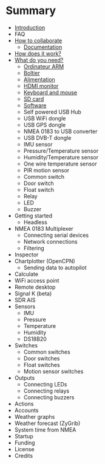 # Summary

* [Introduction](README.md)
* FAQ
* [How to collaborate](how_to_collaborate.md)
   * [Documentation](documentation.md)
* [How does it work?](how_does_it_work.md)
* [What do you need?](what_do_you_need.md)
   * [Ordinateur ARM](arm_computer.md)
   * [Boîtier](box.md)
   * [Alimentation](power_supply.md)
   * [HDMI monitor](monitor.md)
   * [Keyboard and mouse](keyboard.md)
   * [SD card](sd_card.md)
   * [Software](software.md)
   * Self powered USB Hub
   * USB WiFi dongle
   * USB GPS dongle
   * NMEA 0183 to USB converter
   * USB DVB-T dongle
   * IMU sensor
   * Pressure/Temperature sensor
   * Humidity/Temperature sensor
   * One wire temperature sensor
   * PIR motion sensor
   * Common switch
   * Door switch
   * Float switch
   * Relay
   * LED
   * Buzzer
* Getting started
   * Headless
* NMEA 0183 Multiplexer
   * Connecting serial devices
   * Network connections
   * Filtering
* Inspector
* Chartplotter (OpenCPN)
   * Sending data to autopilot
* Calculate
* WiFi access point
* Remote desktop
* Signal K (beta)
* SDR AIS
* Sensors
   * IMU
   * Pressure
   * Temperature
   * Humidity
   * DS18B20
* Switches
   * Common switches
   * Door switches
   * Float switches
   * Motion sensor switches
* Outputs
   * Connecting LEDs
   * Connecting relays
   * Connecting buzzers
* Actions
* Accounts
* Weather graphs
* Weather forecast (ZyGrib)
* System time from NMEA
* Startup
* Funding
* License
* Credits

